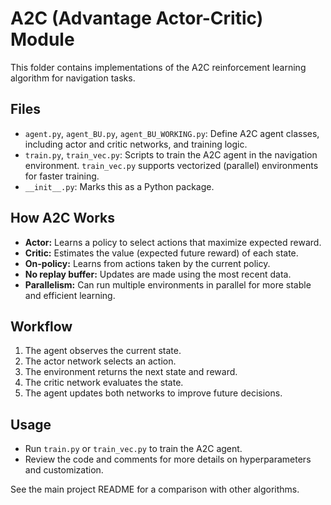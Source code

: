 # A2C (Advantage Actor-Critic) Module

This folder contains implementations of the A2C reinforcement learning algorithm for navigation tasks.

## Files
- `agent.py`, `agent_BU.py`, `agent_BU_WORKING.py`: Define A2C agent classes, including actor and critic networks, and training logic.
- `train.py`, `train_vec.py`: Scripts to train the A2C agent in the navigation environment. `train_vec.py` supports vectorized (parallel) environments for faster training.
- `__init__.py`: Marks this as a Python package.

## How A2C Works
- **Actor:** Learns a policy to select actions that maximize expected reward.
- **Critic:** Estimates the value (expected future reward) of each state.
- **On-policy:** Learns from actions taken by the current policy.
- **No replay buffer:** Updates are made using the most recent data.
- **Parallelism:** Can run multiple environments in parallel for more stable and efficient learning.

## Workflow
1. The agent observes the current state.
2. The actor network selects an action.
3. The environment returns the next state and reward.
4. The critic network evaluates the state.
5. The agent updates both networks to improve future decisions.

## Usage
- Run `train.py` or `train_vec.py` to train the A2C agent.
- Review the code and comments for more details on hyperparameters and customization.

See the main project README for a comparison with other algorithms.
